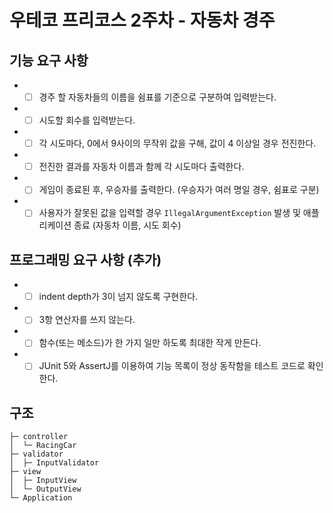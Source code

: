 # 우테코 프리코스 2주차 - 자동차 경주

## 기능 요구 사항

+
    - [ ] 경주 할 자동차들의 이름을 쉼표를 기준으로 구분하여 입력받는다.
+
    - [ ] 시도할 회수를 입력받는다.
+
    - [ ] 각 시도마다, 0에서 9사이의 무작위 값을 구해, 값이 4 이상일 경우 전진한다.
+
    - [ ] 전진한 결과를 자동차 이름과 함께 각 시도마다 출력한다.
+
    - [ ] 게임이 종료된 후, 우승자를 출력한다. (우승자가 여러 명일 경우, 쉼표로 구분)
+
    - [ ] 사용자가 잘못된 값을 입력할 경우 ```IllegalArgumentException``` 발생 및 애플리케이션 종료 (자동차 이름, 시도 회수)

## 프로그래밍 요구 사항 (추가)

+
    - [ ] indent depth가 3이 넘지 않도록 구현한다.
+
    - [ ] 3항 연산자를 쓰지 않는다.
+
    - [ ] 함수(또는 메소드)가 한 가지 일만 하도록 최대한 작게 만든다.
+
    - [ ] JUnit 5와 AssertJ를 이용하여 기능 목록이 정상 동작함을 테스트 코드로 확인한다.

## 구조

```text
├─ controller
│  └─ RacingCar
├─ validator
│  ├─ InputValidator
├─ view
│  ├─ InputView
│  └─ OutputView
└─ Application
```